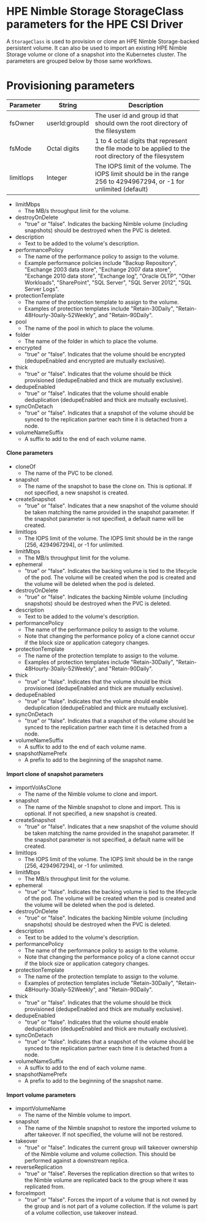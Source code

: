 # HPE Nimble Storage StorageClass parameters for the HPE CSI Driver
A `StorageClass` is used to provision or clone an HPE Nimble Storage-backed persistent volume.  It can also be used to import an existing HPE Nimble Storage volume or clone of a snapshot into the Kubernetes cluster. The parameters are grouped below by those same workflows.

# Provisioning parameters
| Parameter | String | Description |
| --------- | ------ | ----------- |
|fsOwner | userId:groupId | The user id and group id that should own the root directory of the filesystem |
|fsMode | Octal digits | 1 to 4 octal digits that represent the file mode to be applied to the root directory of the filesystem |
| limitIops | Integer | The IOPS limit of the volume. The IOPS limit should be in the range 256 to 4294967294, or -1 for unlimited (default) |.

* limitMbps
  * The MB/s throughput limit for the volume.
* destroyOnDelete
  * "true" or "false". Indicates the backing Nimble volume (including snapshots) should be destroyed when the PVC is deleted.
* description
  * Text to be added to the volume's description.
* performancePolicy
  * The name of the performance policy to assign to the volume.
  * Example performance policies include "Backup Repository", "Exchange 2003 data store", "Exchange 2007 data store", "Exchange 2010 data store", "Exchange log", "Oracle OLTP", "Other Workloads", "SharePoint", "SQL Server", "SQL Server 2012", "SQL Server Logs".
* protectionTemplate
  * The name of the protection template to assign to the volume.
  * Examples of protection templates include "Retain-30Daily", "Retain-48Hourly-30aily-52Weekly", and "Retain-90Daily".
* pool
  * The name of the pool in which to place the volume.
* folder
  * The name of the folder in which to place the volume.
* encrypted
  * "true" or "false". Indicates that the volume should be encrypted (dedupeEnabled and encrypted are mutually exclusive).
* thick
  * "true" or "false". Indicates that the volume should be thick provisioned (dedupeEnabled and thick are mutually exclusive).
* dedupeEnabled
  * "true" or "false". Indicates that the volume should enable deduplication (dedupeEnabled and thick are mutually exclusive).
* syncOnDetach
  * "true" or "false". Indicates that a snapshot of the volume should be synced to the replication partner each time it is detached from a node.
* volumeNameSuffix
  * A suffix to add to the end of each volume name.

#### Clone parameters

* cloneOf
  * The name of the PVC to be cloned.
* snapshot
  * The name of the snapshot to base the clone on.  This is optional.  If not specified, a new snapshot is created.
* createSnapshot
  * "true" or "false". Indicates that a new snapshot of the volume should be taken matching the name provided in the snapshot parameter.  If the snapshot parameter is not specified, a default name will be created.
* limitIops
  * The IOPS limit of the volume.  The IOPS limit should be in the range [256, 4294967294], or -1 for unlimited.
* limitMbps
  * The MB/s throughput limit for the volume.
* ephemeral
  * "true" or "false". Indicates the backing volume is tied to the lifecycle of the pod.  The volume will be created when the pod is created and the volume will be deleted when the pod is deleted.
* destroyOnDelete
  * "true" or "false". Indicates the backing Nimble volume (including snapshots) should be destroyed when the PVC is deleted.
* description
  * Text to be added to the volume's description.
* performancePolicy
  * The name of the performance policy to assign to the volume.
  * Note that changing the performance policy of a clone cannot occur if the block size or application category changes.
* protectionTemplate
  * The name of the protection template to assign to the volume.
  * Examples of protection templates include "Retain-30Daily", "Retain-48Hourly-30aily-52Weekly", and "Retain-90Daily".
* thick
  * "true" or "false". Indicates that the volume should be thick provisioned (dedupeEnabled and thick are mutually exclusive).
* dedupeEnabled
  * "true" or "false". Indicates that the volume should enable deduplication (dedupeEnabled and thick are mutually exclusive).
* syncOnDetach
  * "true" or "false". Indicates that a snapshot of the volume should be synced to the replication partner each time it is detached from a node.
* volumeNameSuffix
  * A suffix to add to the end of each volume name.
* snapshotNamePrefx
  * A prefix to add to the beginning of the snapshot name.

#### Import clone of snapshot parameters

* importVolAsClone
  * The name of the Nimble volume to clone and import.
* snapshot
  * The name of the Nimble snapshot to clone and import.  This is optional.  If not specified, a new snapshot is created.
* createSnapshot
  * "true" or "false". Indicates that a new snapshot of the volume should be taken matching the name provided in the snapshot parameter.  If the snapshot parameter is not specified, a default name will be created.
* limitIops
  * The IOPS limit of the volume.  The IOPS limit should be in the range [256, 4294967294], or -1 for unlimited.
* limitMbps
  * The MB/s throughput limit for the volume.
* ephemeral
  * "true" or "false". Indicates the backing volume is tied to the lifecycle of the pod.  The volume will be created when the pod is created and the volume will be deleted when the pod is deleted.
* destroyOnDelete
  * "true" or "false". Indicates the backing Nimble volume (including snapshots) should be destroyed when the PVC is deleted.
* description
  * Text to be added to the volume's description.
* performancePolicy
  * The name of the performance policy to assign to the volume.
  * Note that changing the performance policy of a clone cannot occur if the block size or application category changes.
* protectionTemplate
  * The name of the protection template to assign to the volume.
  * Examples of protection templates include "Retain-30Daily", "Retain-48Hourly-30aily-52Weekly", and "Retain-90Daily".
* thick
  * "true" or "false". Indicates that the volume should be thick provisioned (dedupeEnabled and thick are mutually exclusive).
* dedupeEnabled
  * "true" or "false". Indicates that the volume should enable deduplication (dedupeEnabled and thick are mutually exclusive).
* syncOnDetach
  * "true" or "false". Indicates that a snapshot of the volume should be synced to the replication partner each time it is detached from a node.
* volumeNameSuffix
  * A suffix to add to the end of each volume name.
* snapshotNamePrefx
  * A prefix to add to the beginning of the snapshot name.

#### Import volume parameters

* importVolumeName
  * The name of the Nimble volume to import.
* snapshot
  * The name of the Nimble snapshot to restore the imported volume to after takeover.  If not specified, the volume will not be restored.
* takeover
  * "true" or "false". Indicates the current group will takeover ownership of the Nimble volume and volume collection.  This should be performed against a downstream replica.
* reverseReplication
  * "true" or "false". Reverses the replication direction so that writes to the Nimble volume are replicated back to the group where it was replicated from.
* forceImport
  * "true" or "false". Forces the import of a volume that is not owned by the group and is not part of a volume collection.  If the volume is part of a volume collection, use takeover instead.
